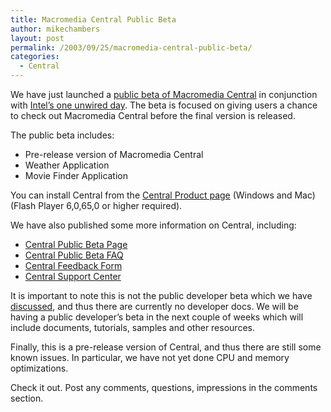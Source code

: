 ```yaml
---
title: Macromedia Central Public Beta
author: mikechambers
layout: post
permalink: /2003/09/25/macromedia-central-public-beta/
categories:
  - Central
---
```



We have just launched a [public beta of Macromedia Central][1] in conjunction with [Intel&#8217;s one unwired day][2]. The beta is focused on giving users a chance to check out Macromedia Central before the final version is released. 

The public beta includes:

*   Pre-release version of Macromedia Central
*   Weather Application
*   Movie Finder Application

You can install Central from the [Central Product page][1] (Windows and Mac)(Flash Player 6,0,65,0 or higher required).

We have also published some more information on Central, including:

*   [Central Public Beta Page][1]
*   [Central Public Beta FAQ][3]
*   [Central Feedback Form][4]
*   [Central Support Center][5]

It is important to note this is not the public developer beta which we have [discussed][6], and thus there are currently no developer docs. We will be having a public developer&#8217;s beta in the next couple of weeks which will include documents, tutorials, samples and other resources.

Finally, this is a pre-release version of Central, and thus there are still some known issues. In particular, we have not yet done CPU and memory optimizations.

Check it out. Post any comments, questions, impressions in the comments section.

 [1]: http://www.macromedia.com/go/central
 [2]: http://www.intel.com/unwire/
 [3]: http://www.macromedia.com/software/central/productinfo/faq/
 [4]: http://www.macromedia.com/support/email/wishform/?6213=32
 [5]: http://www.macromedia.com/support/central/
 [6]: http://www.macromedia.com/devnet/central/articles/update.html